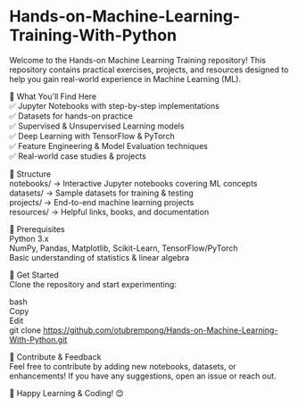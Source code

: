 # Hands-on-Machine-Learning-Training-With-Python
Welcome to the Hands-on Machine Learning Training repository! This repository contains practical exercises, projects, and resources designed to help you gain real-world experience in Machine Learning (ML).

📌 What You'll Find Here    
✅ Jupyter Notebooks with step-by-step implementations    
✅ Datasets for hands-on practice    
✅ Supervised & Unsupervised Learning models    
✅ Deep Learning with TensorFlow & PyTorch    
✅ Feature Engineering & Model Evaluation techniques    
✅ Real-world case studies & projects    

📂 Structure    
notebooks/ → Interactive Jupyter notebooks covering ML concepts    
datasets/ → Sample datasets for training & testing    
projects/ → End-to-end machine learning projects    
resources/ → Helpful links, books, and documentation    

📖 Prerequisites    
Python 3.x    
NumPy, Pandas, Matplotlib, Scikit-Learn, TensorFlow/PyTorch    
Basic understanding of statistics & linear algebra    

🚀 Get Started    
Clone the repository and start experimenting:

bash    
Copy    
Edit    
git clone https://github.com/otubrempong/Hands-on-Machine-Learning-With-Python.git    

📢 Contribute & Feedback       
Feel free to contribute by adding new notebooks, datasets, or enhancements! If you have any suggestions, open an issue or reach out.

🔗 Happy Learning & Coding! 😊

